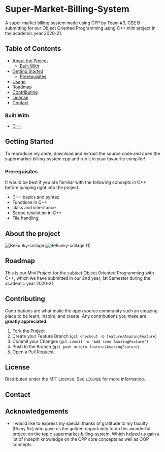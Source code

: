 # Super-Market-Billing-System
A super market billing system made using CPP by Team #3, CSE B submitting for our Object Oriented Programming using C++ mini project in the academic year 2020-21.


<!-- TABLE OF CONTENTS -->
## Table of Contents

* [About the Project](#about-the-project)
  * [Built With](#built-with)
* [Getting Started](#getting-started)
  * [Prerequisites](#prerequisites)
* [Usage](#usage)
* [Roadmap](#roadmap)
* [Contributing](#contributing)
* [License](#license)
* [Contact](#contact)



### Built With

* [C++]()


<!-- GETTING STARTED -->
## Getting Started

To reproduce my code, download and extract the source code and open the supermarket-billing-system.cpp and run it in your favourite compiler!

### Prerequisites

It would be best if you are familiar with the following concepts in C++ before jumping right into the project:

* C++ basics and syntax
* Functions in C++
* class and inheritance
* Scope resolution in C++
* File handling.


<!-- USAGE EXAMPLES -->
## About the project
![BeFunky-collage](https://user-images.githubusercontent.com/68140538/107849874-25622880-6e24-11eb-82ae-68f76334262c.png)
![BeFunky-collage (1)](https://user-images.githubusercontent.com/68140538/107849877-272bec00-6e24-11eb-8658-1ab82659b4b2.png)


<!-- ROADMAP -->
## Roadmap

This is our Mini Project for the subject Object Oriented Programming with C++, which we have submitted in our 2nd year, 1st Semester during the academic year 2020-21. 

<!-- CONTRIBUTING -->
## Contributing

Contributions are what make the open source community such an amazing place to be learn, inspire, and create. Any contributions you make are **greatly appreciated**.

1. Fork the Project
2. Create your Feature Branch (`git checkout -b feature/AmazingFeature`)
3. Commit your Changes (`git commit -m 'Add some AmazingFeature'`)
4. Push to the Branch (`git push origin feature/AmazingFeature`)
5. Open a Pull Request



<!-- LICENSE -->
## License

Distributed under the MIT License. See `LICENSE` for more information.



<!-- CONTACT -->
## Contact




<!-- ACKNOWLEDGEMENTS -->
## Acknowledgements

* I would like to express my special thanks of gratitude to my faculty (Romy Sir) who gave us the golden opportunity to do this wonderful project on the topic 
supermarket-billing-system, Which helped us gain a lot of indepth knowledge on the CPP core concepts as well as OOP concepts.
